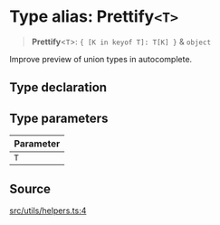 # Type alias: Prettify`<T>`

> **Prettify**\<`T`\>: `{ [K in keyof T]: T[K] }` & `object`

Improve preview of union types in autocomplete.

## Type declaration

## Type parameters

| Parameter |
| :------ |
| `T` |

## Source

[src/utils/helpers.ts:4](https://github.com/dexaai/llm-tools/blob/1257af6/src/utils/helpers.ts#L4)
